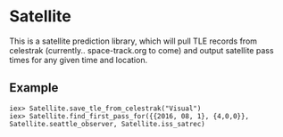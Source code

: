 # Satellite

This is a satellite prediction library, which will pull TLE records from celestrak (currently.. space-track.org to come) and output satellite pass times for any given time and location.

## Example
```
iex> Satellite.save_tle_from_celestrak("Visual")
iex> Satellite.find_first_pass_for({{2016, 08, 1}, {4,0,0}}, Satellite.seattle_observer, Satellite.iss_satrec)
```

